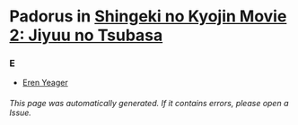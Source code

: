 # Padorus in [Shingeki no Kyojin Movie 2: Jiyuu no Tsubasa](https://myanimelist.net/anime/23777/Shingeki_no_Kyojin_Movie_2__Jiyuu_no_Tsubasa)

### E
* [Eren Yeager](https://github.com/shadow578/Project-Padoru/blob/master/table-of-contents/characters/ErenYeager.md)

###### This page was automatically generated. If it contains errors, please open a Issue.
